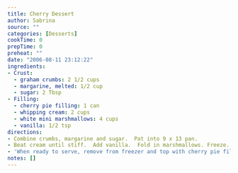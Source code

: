 ```yaml
---
title: Cherry Dessert
author: Sabrina
source: ""
categories: [Desserts]
cookTime: 0
prepTime: 0
preheat: ""
date: "2006-08-11 23:12:22"
ingredients:
- Crust:
  - graham crumbs: 2 1/2 cups
  - margarine, melted: 1/2 cup
  - sugar: 2 Tbsp
- Filling:
  - cherry pie filling: 1 can
  - whipping cream: 2 cups
  - white mini marshmallows: 4 cups
  - vanilla: 1/2 tsp
directions:
- Combine crumbs, margarine and sugar.  Pat into 9 x 13 pan.
- Beat cream until stiff.  Add vanilla.  Fold in marshmallows. Freeze.
- 'When ready to serve, remove from freezer and top with cherry pie filling. '
notes: []
---
```


